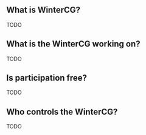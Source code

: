 ## What is WinterCG?

TODO

## What is the WinterCG working on?

TODO

## Is participation free?

TODO

## Who controls the WinterCG?

TODO